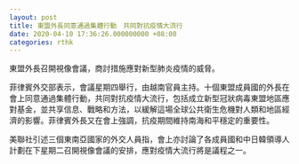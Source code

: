 ```yaml
---
layout: post
title: 東盟外長同意通過集體行動　共同對抗疫情大流行
date: 2020-04-10 17:36:26.000000000 +08:00
categories: rthk
---
```


東盟外長召開視像會議，商討措施應對新型肺炎疫情的威脅。

菲律賓外交部表示，會議星期四舉行，由越南官員主持。十個東盟成員國的外長在會上同意通過集體行動，共同對抗疫情大流行，包括成立新型冠狀病毒東盟地區應對基金，並共享信息、戰略和方法，以緩解這場全球公共衛生危機對人類和地區經濟的影響。菲律賓外長又在會上強調，抗疫期間維持南海和平穩定的重要性。

美聯社引述三個東南亞國家的外交人員指，會上亦討論了各成員國和中日韓領導人計劃在下星期二召開視像會議的安排，應對疫情大流行將是議程之一。

